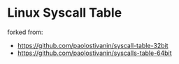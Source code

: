 # Linux Syscall Table

forked from:

- https://github.com/paolostivanin/syscall-table-32bit
- https://github.com/paolostivanin/syscalls-table-64bit
